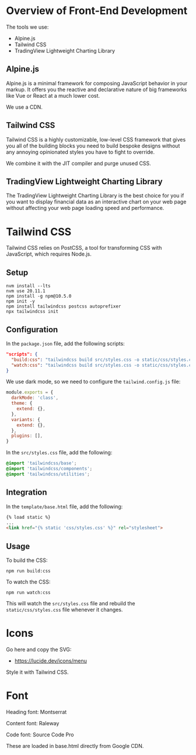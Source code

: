 # Overview of Front-End Development

The tools we use:

- Alpine.js
- Tailwind CSS
- TradingView Lightweight Charting Library

## Alpine.js

Alpine.js is a minimal framework for composing JavaScript behavior in your markup. It offers you the reactive and
declarative nature of big frameworks like Vue or React at a much lower cost.

We use a CDN.

## Tailwind CSS

Tailwind CSS is a highly customizable, low-level CSS framework that gives you all of the building blocks you need to
build bespoke designs without any annoying opinionated styles you have to fight to override.

We combine it with the JIT compiler and purge unused CSS.

## TradingView Lightweight Charting Library

The TradingView Lightweight Charting Library is the best choice for you if you want to display financial data as an
interactive chart on your web page without affecting your web page loading speed and performance.

# Tailwind CSS

Tailwind CSS relies on PostCSS, a tool for transforming CSS with JavaScript, which requires Node.js.

## Setup

```shell
nvm install --lts
nvm use 20.11.1
npm install -g npm@10.5.0
npm init -y
npm install tailwindcss postcss autoprefixer
npx tailwindcss init
```

## Configuration

In the `package.json` file, add the following scripts:

```json
"scripts": {
  "build:css": "tailwindcss build src/styles.css -o static/css/styles.css",
  "watch:css": "tailwindcss build src/styles.css -o static/css/styles.css --watch"
}
```

We use dark mode, so we need to configure the `tailwind.config.js` file:

```javascript
module.exports = {
  darkMode: 'class',
  theme: {
    extend: {},
  },
  variants: {
    extend: {},
  },
  plugins: [],
}
```

In the `src/styles.css` file, add the following:

```css
@import 'tailwindcss/base';
@import 'tailwindcss/components';
@import 'tailwindcss/utilities';
```

## Integration

In the `template/base.html` file, add the following:

```html
{% load static %}
...
<link href="{% static 'css/styles.css' %}" rel="stylesheet">
```

## Usage

To build the CSS:

```shell
npm run build:css
```

To watch the CSS:

```shell
npm run watch:css
```

This will watch the `src/styles.css` file and rebuild the `static/css/styles.css` file whenever it changes.

# Icons

Go here and copy the SVG:

- https://lucide.dev/icons/menu

Style it with Tailwind CSS.

# Font

Heading font: Montserrat

Content font: Raleway

Code font: Source Code Pro

These are loaded in base.html directly from Google CDN.
